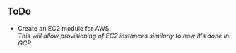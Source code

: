 
## ToDo

- Create an EC2 module for AWS  
      _This will allow provisioning of EC2 instances similarly to how it's done in GCP._  